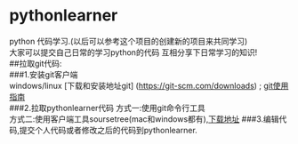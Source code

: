 # pythonlearner
python 代码学习.(以后可以参考这个项目的创建新的项目来共同学习)  
大家可以提交自己日常的学习python的代码
互相分享下日常学习的知识!   
##拉取git代码:  
###1.安装git客户端   
windows/linux [下载和安装地址git] (https://git-scm.com/downloads) ; 
[git使用指南](http://www.liaoxuefeng.com/wiki/0013739516305929606dd18361248578c67b8067c8c017b000)   
###2.拉取pythonlearner代码
方式一:使用git命令行工具    
方式二:使用客户端工具soursetree(mac和windows都有),[下载地址](https://www.sourcetreeapp.com/)
###3.编辑代码,提交个人代码或者修改之后的代码到pythonlearner.
